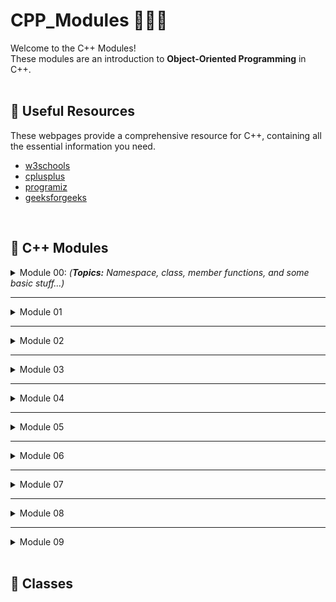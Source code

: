 # CPP_Modules 🌊➕➕

Welcome to the C++ Modules! <br>
These modules are an introduction to **Object-Oriented Programming** in C++.
<br>
<br>

## 	🌠 Useful Resources

These webpages provide a comprehensive resource for C++, containing all the essential information you need. <br>

- [w3schools](https://www.w3schools.com/cpp/cpp_getstarted.asp) 
- [cplusplus](https://cplusplus.com/doc/tutorial/) 
- [programiz](https://www.programiz.com/cpp-programming) 
- [geeksforgeeks](https://www.geeksforgeeks.org/c-plus-plus/)
<br>

## 	🌠 C++ Modules

<details>
  <summary>Module 00:  <em>(<strong>Topics:</strong> Namespace, class, member functions, and some basic stuff...)</em></summary>
<br>
  
## Module 00
These exercises provide a range of practical skills and knowledge for working with C++ and building more complex programs, from basic string manipulation to object-oriented programming and debugging.

### 🔸Exercise 00 - Megaphone
This exercise is about string manipulation and basic C++ program structure. <br>
**You'll learn or practice:**
1. Command-line argument handling in C++.
2. Converting strings to uppercase.
3. Creating a simple C++ program structure with Makefile.

### 🔸Exercise 01 - My Awesome PhoneBook
This exercise focuses on creating a simple phonebook program in C++ and using classes.<br>
**You'll learn or practice:**
1. Object-oriented programming (OOP) concepts, including class design and encapsulation.
2. Input and output in C++, including formatting output.
3. Command-line interaction and implementing basic command parsing.
4. Memory management without dynamic allocation.

### 🔸Exercise 02 - The Job Of Your Dreams
In this exercise, you are tasked with recreating a missing source file based on provided header files and a log file. <br>
**You'll learn or practice:**
1. Reverse engineering C++ code from header files and expected output.
2. Debugging and fixing C++ code to match specified requirements.
3. Understanding code functionality and relationships between different code files.

<br>

➡️  [Installing/running the programs](https://github.com/JoviMetzger/42Project-CPP_Modules/tree/main/Module%2000)  ⬅️
<br>
<br>

</details>

---

<details>
  <summary>Module 01</summary>
  <br>
  <br>
  <br>

</br>

</details>

---

<details>
  <summary>Module 02</summary>
  <br>
  <br>
  <br>

</br>

</details>

---

<details>
  <summary>Module 03</summary>
  <br>
  <br>
  <br>

</br>

</details>

---

<details>
  <summary>Module 04</summary>
  <br>
  <br>
  <br>

</br>

</details>

---

<details>
  <summary>Module 05</summary>
  <br>
  <br>
  <br>

</br>

</details>

---

<details>
  <summary>Module 06</summary>
  <br>
  <br>
  <br>

</br>

</details>

---

<details>
  <summary>Module 07</summary>
  <br>
  <br>
  <br>

</br>

</details>

---

<details>
  <summary>Module 08</summary>
  <br>
  <br>
  <br>

</br>

</details>

---

<details>
  <summary>Module 09</summary>
  <br>
  <br>
  <br>

</br>

</details>
<br>

## 	🌠 Classes
